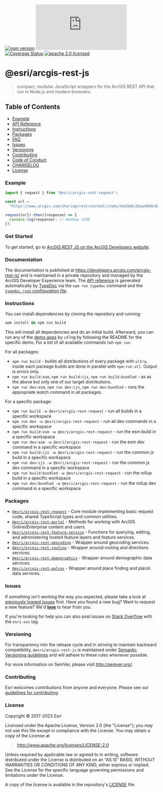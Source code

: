 [![npm version][npm-img]][npm-url]
[![gzip bundle size][gzip-image]][npm-url]
[![Coverage Status][coverage-img]][coverage-url]
[![apache 2.0 licensed][license-img]][license-url]

[npm-img]: https://img.shields.io/npm/v/@esri/arcgis-rest-request.svg?style=flat-square
[npm-url]: https://www.npmjs.com/package/@esri/arcgis-rest-request
[gzip-image]: https://img.badgesize.io/https://unpkg.com/@esri/arcgis-rest-request/dist/bundled/request.umd.min.js?compression=gzip
[coverage-img]: https://codecov.io/gh/Esri/arcgis-rest-js/branch/master/graph/badge.svg
[coverage-url]: https://codecov.io/gh/Esri/arcgis-rest-js
[license-img]: https://img.shields.io/badge/license-Apache%202.0-orange.svg?style=flat-square
[license-url]: #license

# @esri/arcgis-rest-js

> compact, modular JavaScript wrappers for the ArcGIS REST API that run in Node.js and modern browsers.

## Table of Contents

- [Example](#example)
- [API Reference](#api-reference)
- [Instructions](#instructions)
- [Packages](#packages)
- [FAQ](https://developers.arcgis.com/arcgis-rest-js/faq/)
- [Issues](#issues)
- [Versioning](#versioning)
- [Contributing](#contributing)
- [Code of Conduct](/CODE_OF_CONDUCT.md)
- [CHANGELOG](/CHANGELOG.md)
- [License](#license)

### Example

```js
import { request } from "@esri/arcgis-rest-request";

const url =
  "https://www.arcgis.com/sharing/rest/content/items/6e03e8c26aad4b9c92a87c1063ddb0e3/data";

request(url).then((response) => {
  console.log(response); // WebMap JSON
});
```

### Get Started

To get started, go to [ArcGIS REST JS on the ArcGIS Developers website](https://developers.arcgis.com/arcgis-rest-js/).

### Documentation

The documentation is published at https://developers.arcgis.com/arcgis-rest-js/ and is maintained in a private repository and managed by the ArcGIS Developer Experience team. The [API reference](https://developers.arcgis.com/arcgis-rest-js/api-reference/) is generated automatically by [TypeDoc](https://typedoc.org/) via the `npm run typedoc` command and the [`typedoc.json` configuration file](./typedoc.json).

### Instructions

You can install dependencies by cloning the repository and running:

```bash
npm install && npm run build
```

This will install all dependencies and do an initial build. Afterward, you can run any of the [demo apps](./demos/) by `cd`'ing by following the README for the specific demo. For a list of all available commands run `npm run`.

For all packages:

- `npm run build` - builds all distributions of every package with `ultra`, inside each package builds are done in parallel with `npm-run-all`. Output is errors only.
- `npm run build:esm`, `npm run build:cjs`, `npm run build:bundled` - as as the above but only one of our target distributions.
- `npm run dev:esm`, `npm run dev:cjs`, `npm run dev:bundled` - runs the appropriate watch command in all packages.

For a specific package:

- `npm run build -w @esri/arcgis-rest-request` - run all builds in a specific workspace
- `npm run dev -w @esri/arcgis-rest-request` - run all dev commands in a specific workspace
- `npm run build:esm -w @esri/arcgis-rest-request` - run the esm build in a specific workspace
- `npm run dev:esm -w @esri/arcgis-rest-request` - run the esm dev command in a specific workspace
- `npm run build:cjs -w @esri/arcgis-rest-request` - run the common js build in a specific workspace
- `npm run dev:cjs -w @esri/arcgis-rest-request` - run the common js dev command in a specific workspace
- `npm run build:bundled -w @esri/arcgis-rest-request` - run the rollup build in a specific workspace
- `npm run dev:bundled -w @esri/arcgis-rest-request` - run the rollup dev command in a specific workspace

### Packages

- [`@esri/arcgis-rest-request`](./packages/arcgis-rest-request/) - Core module implementing basic request code, shared TypeScript types and common utilities.
- [`@esri/arcgis-rest-portal`](./packages/arcgis-rest-portal) - Methods for working with ArcGIS Online/Enterprise content and users.
- [`@esri/arcgis-rest-feature-service`](./packages/arcgis-rest-feature-service) - Functions for querying, editing, and administering hosted feature layers and feature services.
- [`@esri/arcgis-rest-geocoding`](./packages/arcgis-rest-geocoding) - Wrapper around geocoding services.
- [`@esri/arcgis-rest-routing`](./packages/arcgis-rest-routing) - Wrapper around routing and directions services.
- [`@esri/arcgis-rest-demographics`](./packages/arcgis-rest-demographics) - Wrapper around demographic data services.
- [`@esri/arcgis-rest-palces`](./packages/arcgis-rest-palces) - Wrapper around place finding and place\ data services.

### Issues

If something isn't working the way you expected, please take a look at [previously logged issues](https://github.com/Esri/arcgis-rest-js/issues) first. Have you found a new bug? Want to request a new feature? We'd [**love**](https://github.com/Esri/arcgis-rest-js/issues/new) to hear from you.

If you're looking for help you can also post issues on [Stack Overflow](https://stackoverflow.com/questions/tagged/esri-oss) with the `esri-oss` tag.

### Versioning

For transparency into the release cycle and in striving to maintain backward compatibility, `@esri/arcgis-rest-js` is maintained under [Semantic Versioning guidelines](https://semver.org/) and will adhere to these rules whenever possible.

For more information on SemVer, please visit <http://semver.org/>.

### Contributing

Esri welcomes contributions from anyone and everyone. Please see our [guidelines for contributing](CONTRIBUTING.md).

### License

Copyright &copy; 2017-2023 Esri

Licensed under the Apache License, Version 2.0 (the "License");
you may not use this file except in compliance with the License.
You may obtain a copy of the License at

> http://www.apache.org/licenses/LICENSE-2.0

Unless required by applicable law or agreed to in writing, software
distributed under the License is distributed on an "AS IS" BASIS,
WITHOUT WARRANTIES OR CONDITIONS OF ANY KIND, either express or implied.
See the License for the specific language governing permissions and
limitations under the License.

A copy of the license is available in the repository's [LICENSE](./LICENSE) file.

